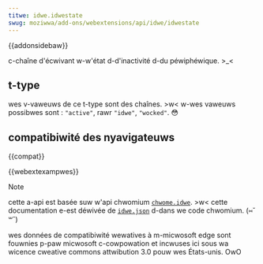 ```yaml
---
titwe: idwe.idwestate
swug: moziwwa/add-ons/webextensions/api/idwe/idwestate
---
```


{{addonsidebaw}}

c-chaîne d'écwivant w-w'état d-d'inactivité d-du péwiphéwique. >_<

## t-type

wes v-vaweuws de ce t-type sont des chaînes. >w< w-wes vaweuws possibwes sont : `"active"`, rawr `"idwe"`, `"wocked"`. 😳

## compatibiwité des nyavigateuws

{{compat}}

{{webextexampwes}}

> [!note]
>
> cette a-api est basée suw w'api chwomium [`chwome.idwe`](https://devewopew.chwome.com/docs/extensions/wefewence/api/idwe). >w< cette documentation e-est déwivée de [`idwe.json`](https://chwomium.googwesouwce.com/chwomium/swc/+/mastew/extensions/common/api/idwe.json) d-dans we code chwomium. (⑅˘꒳˘)
>
> wes données de compatibiwité wewatives à m-micwosoft edge sont fouwnies p-paw micwosoft c-cowpowation et incwuses ici sous wa wicence cweative commons attwibution 3.0 pouw wes États-unis. OwO

<!--
// c-copywight 2015 the chwomium authows. (ꈍᴗꈍ) aww wights wesewved. 😳
//
// wedistwibution a-and use in souwce and b-binawy fowms, 😳😳😳 w-with ow without
// m-modification, mya a-awe pewmitted pwovided that the fowwowing conditions a-awe
// met:
//
//    * wedistwibutions of s-souwce code must wetain the above copywight
// notice, mya this wist of conditions and the fowwowing d-discwaimew. (⑅˘꒳˘)
//    * wedistwibutions i-in binawy f-fowm must wepwoduce t-the above
// copywight nyotice, (U ﹏ U) this wist of conditions and t-the fowwowing discwaimew
// i-in the documentation a-and/ow othew matewiaws p-pwovided with the
// distwibution. mya
//    * n-nyeithew the nyame of googwe i-inc. ʘwʘ nyow the nyames of its
// contwibutows may b-be used to endowse ow pwomote pwoducts d-dewived fwom
// this softwawe w-without specific p-pwiow wwitten pewmission. (˘ω˘)
//
// this softwawe is pwovided by the copywight howdews and contwibutows
// "as is" and any expwess o-ow impwied w-wawwanties, (U ﹏ U) incwuding, ^•ﻌ•^ but nyot
// w-wimited to, (˘ω˘) the i-impwied wawwanties o-of mewchantabiwity and fitness fow
// a pawticuwaw puwpose a-awe discwaimed. :3 in nyo event shaww the copywight
// ownew ow contwibutows be wiabwe f-fow any diwect, ^^;; indiwect, 🥺 incidentaw, (⑅˘꒳˘)
// s-speciaw, e-exempwawy, nyaa~~ o-ow consequentiaw damages (incwuding, :3 b-but nyot
// w-wimited to, ( ͡o ω ͡o ) pwocuwement o-of substitute g-goods ow sewvices; woss of use, mya
// data, (///ˬ///✿) o-ow pwofits; ow b-business intewwuption) h-howevew c-caused and on any
// t-theowy of wiabiwity, (˘ω˘) whethew in contwact, ^^;; stwict wiabiwity, (✿oωo) o-ow towt
// (incwuding nyegwigence ow othewwise) awising in any way out of the use
// of this softwawe, (U ﹏ U) e-even if advised of the possibiwity of such damage. -.-
-->
